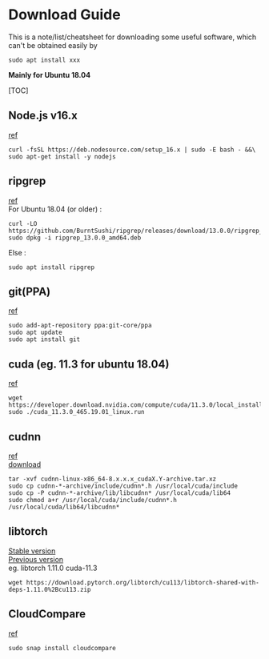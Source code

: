 # Download Guide
This is a note/list/cheatsheet for downloading some useful software, which can't be obtained easily by  
```
sudo apt install xxx
```
**Mainly for Ubuntu 18.04**  

[TOC]

## Node.js v16.x
[ref](https://github.com/nodesource/distributions/blob/master/README.md)  
```
curl -fsSL https://deb.nodesource.com/setup_16.x | sudo -E bash - &&\
sudo apt-get install -y nodejs
```

## ripgrep
[ref](https://github.com/BurntSushi/ripgrep)  
For Ubuntu 18.04 (or older) :  
```
curl -LO https://github.com/BurntSushi/ripgrep/releases/download/13.0.0/ripgrep_13.0.0_amd64.deb
sudo dpkg -i ripgrep_13.0.0_amd64.deb
```
Else :  
```
sudo apt install ripgrep
```

## git(PPA)
[ref](https://launchpad.net/~git-core/+archive/ubuntu/ppa)
```
sudo add-apt-repository ppa:git-core/ppa
sudo apt update
sudo apt install git
```

## cuda (eg. 11.3 for ubuntu 18.04)
[ref](https://developer.nvidia.com/cuda-11.3.0-download-archive?target_os=Linux&target_arch=x86_64&Distribution=Ubuntu&target_version=18.04&target_type=runfile_local)
```
wget https://developer.download.nvidia.com/compute/cuda/11.3.0/local_installers/cuda_11.3.0_465.19.01_linux.run
sudo ./cuda_11.3.0_465.19.01_linux.run
```

## cudnn
[ref](https://docs.nvidia.com/deeplearning/cudnn/install-guide/index.html#verify)  
[download](https://developer.nvidia.com/rdp/cudnn-download)
```
tar -xvf cudnn-linux-x86_64-8.x.x.x_cudaX.Y-archive.tar.xz
sudo cp cudnn-*-archive/include/cudnn*.h /usr/local/cuda/include 
sudo cp -P cudnn-*-archive/lib/libcudnn* /usr/local/cuda/lib64 
sudo chmod a+r /usr/local/cuda/include/cudnn*.h /usr/local/cuda/lib64/libcudnn*
```

## libtorch
[Stable version](https://pytorch.org/get-started/locally/)  
[Previous version](https://github.com/pytorch/pytorch/issues/40961)  
eg. libtorch 1.11.0 cuda-11.3  
```
wget https://download.pytorch.org/libtorch/cu113/libtorch-shared-with-deps-1.11.0%2Bcu113.zip
```

## CloudCompare
[ref](https://github.com/cloudcompare/cloudcompare)  
```
sudo snap install cloudcompare
```
